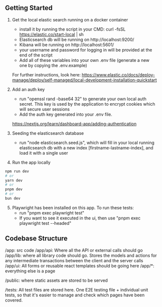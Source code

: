 ## Getting Started

1) Get the local elastic search running on a docker container
    - install it by running the script in your CMD: curl -fsSL https://elastic.co/start-local | sh
    - Elasticsearch db will be running on http://localhost:9200/
    - Kibana will be running on http://localhost:5601/
    - your username and password for logging in will be provided at the end of the script
    - Add all of these variables into your own .env file (generate a new one by copying the .env.example)

    For further instructions, look here: https://www.elastic.co/docs/deploy-manage/deploy/self-managed/local-development-installation-quickstart

2) Add an auth key
    - run "openssl rand -base64 32" to generate your own local auth secret. This key is used by the application to encrypt cookies which will secure user sessions
    - Add the auth key generated into your .env file. 

    https://nextjs.org/learn/dashboard-app/adding-authentication

3) Seeding the elasticsearch database
    - run "node elasticsearch.seed.js", which will fill in your local running elasticsearch db with a new index [firstname-lastname-index], and load it with a single user


4) Run the app locally

```bash
npm run dev
# or
yarn dev
# or
pnpm dev
# or
bun dev
```

5) Playwright has been installed on this app. To run these tests:
    - run "pnpm exec playwright test"
    - If you want to see it executed in the ui, then use "pnpm exec playwright test --headed"
    

## Codebase Structure

/app: src code
/app/api: Where all the API or external calls should go
/app/lib: where all library code should go. Stores the models and actions for any intermediate transactions between the client and the server calls
/app/ui: All forms or reusable react templates should be going here
/app/*: everything else is a page

/public: where static assets are stored to be served

/tests: All test files are stored here. One E2E testing file + individual unit tests, so that it's easier to manage and check which pages have been covered.